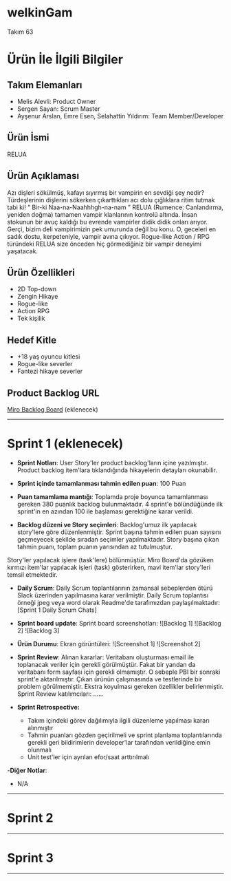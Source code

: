 # **welkinGam**

Takım 63

# Ürün İle İlgili Bilgiler

## Takım Elemanları

- Melis Alevli: Product Owner
- Sergen Sayan: Scrum Master
- Ayşenur Arslan, Emre Esen, Selahattin Yıldırım: Team Member/Developer

## Ürün İsmi

RELUA

## Ürün Açıklaması

Azı dişleri sökülmüş, kafayı sıyırmış bir vampirin en sevdiği şey nedir? Türdeşlerinin dişlerini sökerken çıkarttıkları acı dolu çığlıklara ritim tutmak tabi ki! “ Bir-ki Naa-na-Naahhhgh-na-nam ”
RELUA (Rumence: Canlandırma, yeniden doğma) tamamen vampir klanlarının kontrolü altında. İnsan stokunun bir avuç kaldığı bu evrende vampirler didik didik onları arıyor. Gerçi, bizim deli vampirimizin pek umurunda değil bu konu. O, geceleri en sadık dostu, kerpeteniyle, vampir avına çıkıyor. 
Rogue-like Action / RPG türündeki RELUA size önceden hiç görmediğiniz bir vampir deneyimi yaşatacak.

## Ürün Özellikleri

- 2D Top-down
- Zengin Hikaye
- Rogue-like
- Action RPG
- Tek kişilik

## Hedef Kitle

- +18 yaş oyuncu kitlesi
- Rogue-like severler
- Fantezi hikaye severler

## Product Backlog URL

[Miro Backlog Board](https://miro.com/app/board/uXjVOSSCpsI=/) (eklenecek)

---

# Sprint 1 (eklenecek)

- **Sprint Notları**: User Story'ler product backlog'ların içine yazılmıştır. Product backlog item'lara tıklandığında hikayelerin detayları okunabilir.

- **Sprint içinde tamamlanması tahmin edilen puan**: 100 Puan

- **Puan tamamlama mantığı**: Toplamda proje boyunca tamamlanması gereken 380 puanlık backlog bulunmaktadır. 4 sprint'e bölündüğünde ilk sprint'in en azından 100 ile başlaması gerektiğine karar verildi.

- **Backlog düzeni ve Story seçimleri**: Backlog'umuz ilk yapılacak story'lere göre düzenlenmiştir. Sprint başına tahmin edilen puan sayısını geçmeyecek şekilde sıradan seçimler yapılmaktadır. Story başına çıkan tahmin puanı, toplam puanın yarısından az tutulmuştur. 

Story'ler yapılacak işlere (task'lere) bölünmüştür. Miro Board'da gözüken kırmızı item'lar yapılacak işleri (task) gösterirken, mavi item'lar story'leri temsil etmektedir.

- **Daily Scrum**: Daily Scrum toplantılarının zamansal sebeplerden ötürü Slack üzerinden yapılmasına karar verilmiştir. Daily Scrum toplantısı örneği jpeg veya word olarak Readme'de tarafımızdan paylaşılmaktadır: [Sprint 1 Daily Scrum Chats]

- **Sprint board update**: Sprint board screenshotları: 
![Backlog 1]
![Backlog 2] 
![Backlog 3]

- **Ürün Durumu**: Ekran görüntüleri:
  ![Screenshot 1]
  ![Screenshot 2]

- **Sprint Review**: 
Alınan kararlar: Veritabanı oluşturması email ile toplanacak veriler için gerekli görülmüştür. Fakat bir yandan da veritabanı form sayfası için gerekli olmamıştır. O sebeple PBI bir sonraki sprint'e aktarılmıştır. Çıkan ürünün çalışmasında ve testlerinde bir problem görülmemiştir. Ekstra koyulması gereken özellikler belirlenmiştir. Sprint Review katılımcıları: ......

- **Sprint Retrospective:**
  - Takım içindeki görev dağılımıyla ilgili düzenleme yapılması kararı alınmıştır
  - Tahmin puanları gözden geçirilmeli ve sprint planlama toplantılarında gerekli geri bildirimlerin developer'lar tarafından verildiğine emin olunmalı
  - Unit test'ler için ayrılan efor/saat arttırılmalı 

-**Diğer Notlar**:
- N/A

---

# Sprint 2


---

# Sprint 3

---

